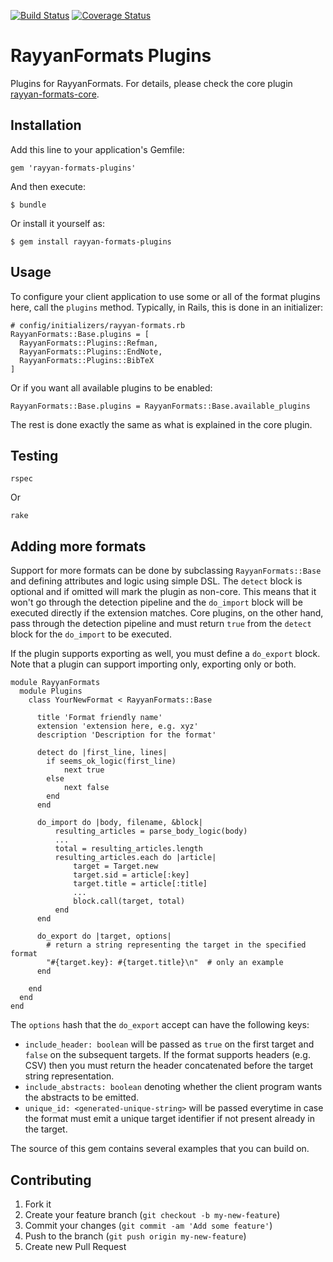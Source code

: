 [![Build Status](https://travis-ci.org/rayyanqcri/rayyan-formats-plugins.svg?branch=master)](https://travis-ci.org/rayyanqcri/rayyan-formats-plugins)
[![Coverage Status](https://coveralls.io/repos/github/rayyanqcri/rayyan-formats-plugins/badge.svg?branch=master)](https://coveralls.io/github/rayyanqcri/rayyan-formats-plugins?branch=master)

# RayyanFormats Plugins

Plugins for RayyanFormats. For details, please check the core plugin [rayyan-formats-core](https://github.com/rayyanqcri/rayyan-formats-core).

## Installation

Add this line to your application's Gemfile:

    gem 'rayyan-formats-plugins'

And then execute:

    $ bundle

Or install it yourself as:

    $ gem install rayyan-formats-plugins

## Usage

To configure your client application to use some or all of the format plugins here, call the `plugins` method. Typically, in Rails, this is done in an initializer:

    # config/initializers/rayyan-formats.rb
    RayyanFormats::Base.plugins = [
      RayyanFormats::Plugins::Refman,
      RayyanFormats::Plugins::EndNote,
      RayyanFormats::Plugins::BibTeX
    ]

Or if you want all available plugins to be enabled:

    RayyanFormats::Base.plugins = RayyanFormats::Base.available_plugins

The rest is done exactly the same as what is explained in the core plugin.

## Testing

    rspec

Or

    rake

## Adding more formats

Support for more formats can be done by subclassing `RayyanFormats::Base` and defining attributes and logic using simple DSL. The `detect` block is optional
and if omitted will mark the plugin as non-core. This means that it won't go 
through the detection pipeline and the `do_import` block will be executed
directly if the extension matches.
Core plugins, on the other hand, pass through the detection pipeline
and must return `true` from the `detect` block for the `do_import` to be executed.

If the plugin supports exporting as well, you must define a `do_export` block.
Note that a plugin can support importing only, exporting only or both.

    module RayyanFormats
      module Plugins
        class YourNewFormat < RayyanFormats::Base

          title 'Format friendly name'
          extension 'extension here, e.g. xyz'
          description 'Description for the format'

          detect do |first_line, lines|
            if seems_ok_logic(first_line)
                next true
            else
                next false
            end
          end

          do_import do |body, filename, &block|
              resulting_articles = parse_body_logic(body)
              ...
              total = resulting_articles.length
              resulting_articles.each do |article|
                  target = Target.new
                  target.sid = article[:key]
                  target.title = article[:title]
                  ...
                  block.call(target, total)
              end
          end

          do_export do |target, options|
            # return a string representing the target in the specified format
            "#{target.key}: #{target.title}\n"  # only an example
          end

        end
      end
    end

The `options` hash that the `do_export` accept can have the following keys:

- `include_header: boolean` will be passed as `true` on the first target
and `false` on the subsequent targets. If the format supports headers (e.g. CSV)
then you must return the header concatenated before the target string representation.
- `include_abstracts: boolean` denoting whether the client program wants
the abstracts to be emitted.
- `unique_id: <generated-unique-string>` will be passed everytime in case
the format must emit a unique target identifier if not present already in the target.

The source of this gem contains several examples that you can build on.

## Contributing

1. Fork it
2. Create your feature branch (`git checkout -b my-new-feature`)
3. Commit your changes (`git commit -am 'Add some feature'`)
4. Push to the branch (`git push origin my-new-feature`)
5. Create new Pull Request
